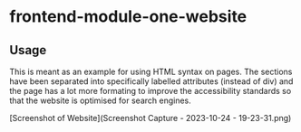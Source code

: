 # frontend-module-one-website

## Usage 

This is meant as an example for using HTML syntax on pages. The sections have been separated into specifically labelled attributes (instead of div) and the page has a lot more formating to improve the accessibility standards so that the website is optimised for search engines.


[Screenshot of Website](Screenshot Capture - 2023-10-24 - 19-23-31.png)
